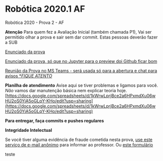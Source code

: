 # Robótica 2020.1 AF

Robótica 2020 - Prova 2 - AF 

**Atenção**
Para quem fez a Avaliação Inicial (também chamada P1), Vai ser permitido olhar a prova e sair sem dar commit.  Estas pessoas deverão fazer a SUB


[Enunciado da prova](enunciado.md)

[Enunciado da prova, só que no Jupyter para o preview doi Github ficar bom](enunciado.ipynb)

[Reunião da Prova no MS Teams - será usada só para a abertura e chat para avisos **FIQUE ATENTO*](https://teams.microsoft.com/l/meetup-join/19%3a4b885b8e67b844879cdde6bc7556ffd5%40thread.tacv2/1585567606877?context=%7b%22Tid%22%3a%226370a6c0-7b90-4709-bd6e-59c28ede833b%22%2c%22Oid%22%3a%2221f99fa6-8962-4ed4-8e67-b6d467b5d276%22%7d)

**Planilha de atendimento**
Avise aqui se tiver problemas e ligamos para você. *Não* vamos dar manutenção básica nem explicar teoria hoje.   [https://docs.google.com/spreadsheets/d/1kWrwLprjBce2a6HPxmdXu06wHU2oS0YiA5oGLqY-KHo/edit?usp=sharing](https://docs.google.com/spreadsheets/d/1kWrwLprjBce2a6HPxmdXu06wHU2oS0YiA5oGLqY-KHo/edit?usp=sharing)

**Para entregar, faça commits e pushes regulares**

**Integridade Intelectual**

Se você tiver alguma evidência de fraude cometida nesta prova, [use este serviço de e-mail anônimo](https://www.guerrillamail.com/pt/compose)  para informar ao professor.  Ou [este formulário](https://forms.gle/JPhqjPmuKAHxmvwZ9)

teste
